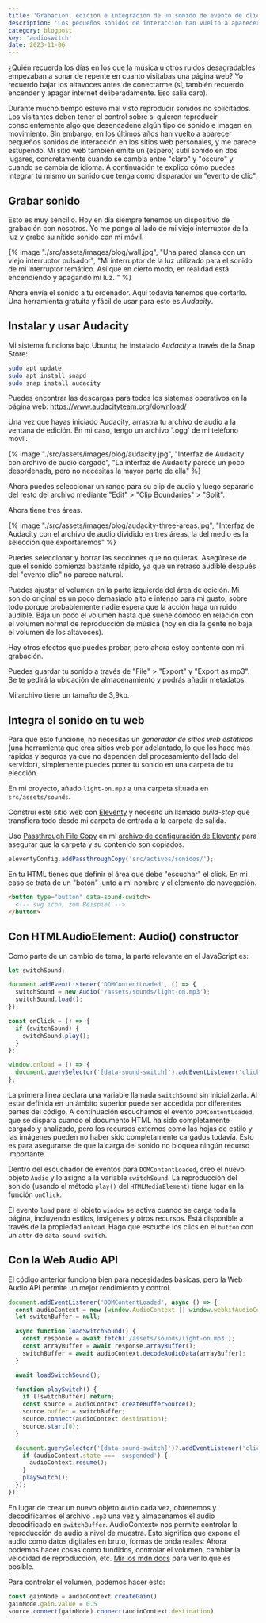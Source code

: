 ```yaml
---
title: 'Grabación, edición e integración de un sonido de evento de clic'
description: 'Los pequeños sonidos de interacción han vuelto a aparecer en los sitios web personales en los últimos años, y creo que eso es maravilloso.'
category: blogpost
key: 'audioswitch'
date: 2023-11-06
---
```


¿Quién recuerda los días en los que la música u otros ruidos desagradables empezaban a sonar de repente en cuanto visitabas una página web? Yo recuerdo bajar los altavoces antes de conectarme (sí, también recuerdo encender y apagar internet deliberadamente. Eso salía caro).

Durante mucho tiempo estuvo mal visto reproducir sonidos no solicitados. Los visitantes deben tener el control sobre si quieren reproducir conscientemente algo que desencadene algún tipo de sonido e imagen en movimiento. Sin embargo, en los últimos años han vuelto a aparecer pequeños sonidos de interacción en los sitios web personales, y me parece estupendo. Mi sitio web también emite un (espero) sutil sonido en dos lugares, concretamente cuando se cambia entre "claro" y "oscuro" y cuando se cambia de idioma. A continuación te explico cómo puedes integrar tú mismo un sonido que tenga como disparador un "evento de clic".

## Grabar sonido

Esto es muy sencillo. Hoy en día siempre tenemos un dispositivo de grabación con nosotros. Yo me pongo al lado de mi viejo interruptor de la luz y grabo su nítido sonido con mi móvil.

{% image "./src/assets/images/blog/wall.jpg", "Una pared blanca con un viejo interruptor pulsador", "Mi interruptor de la luz utilizado para el sonido de mi interruptor temático. Así que en cierto modo, en realidad está encendiendo y apagando mi luz. " %}

Ahora envía el sonido a tu ordenador. Aquí todavía tenemos que cortarlo. Una herramienta gratuita y fácil de usar para esto es _Audacity_.

## Instalar y usar Audacity

Mi sistema funciona bajo Ubuntu, he instalado _Audacity_ a través de la Snap Store:

```bash
sudo apt update
sudo apt install snapd
sudo snap install audacity
```

Puedes encontrar las descargas para todos los sistemas operativos en la página web: https://www.audacityteam.org/download/

Una vez que hayas iniciado Audacity, arrastra tu archivo de audio a la ventana de edición. En mi caso, tengo un archivo `.ogg' de mi teléfono móvil.

{% image "./src/assets/images/blog/audacity.jpg", "Interfaz de Audacity con archivo de audio cargado", "La interfaz de Audacity parece un poco desordenada, pero no necesitas la mayor parte de ella" %}

Ahora puedes seleccionar un rango para su clip de audio y luego separarlo del resto del archivo mediante "Edit" > "Clip Boundaries" > "Split".

Ahora tiene tres áreas.

{% image "./src/assets/images/blog/audacity-three-areas.jpg", "Interfaz de Audacity con el archivo de audio dividido en tres áreas, la del medio es la selección que exportaremos" %}

Puedes seleccionar y borrar las secciones que no quieras. Asegúrese de que el sonido comienza bastante rápido, ya que un retraso audible después del "evento clic" no parece natural.

Puedes ajustar el volumen en la parte izquierda del área de edición. Mi sonido original es un poco demasiado alto e intenso para mi gusto, sobre todo porque probablemente nadie espera que la acción haga un ruido audible. Baja un poco el volumen hasta que suene cómodo en relación con el volumen normal de reproducción de música (hoy en día la gente no baja el volumen de los altavoces).

Hay otros efectos que puedes probar, pero ahora estoy contento con mi grabación.

Puedes guardar tu sonido a través de "File" > "Export" y "Export as mp3". Se te pedirá la ubicación de almacenamiento y podrás añadir metadatos.

Mi archivo tiene un tamaño de 3,9kb.

## Integra el sonido en tu web

Para que esto funcione, no necesitas un _generador de sitios web estáticos_ (una herramienta que crea sitios web por adelantado, lo que los hace más rápidos y seguros ya que no dependen del procesamiento del lado del servidor), simplemente puedes poner tu sonido en una carpeta de tu elección.

En mi proyecto, añado `light-on.mp3` a una carpeta situada en `src/assets/sounds`.

Construí este sitio web con [Eleventy](https://www.11ty.dev/) y necesito un llamado _build-step_ que transfiera todo desde mi carpeta de entrada a la carpeta de salida.

Uso [Passthrough File Copy](https://www.11ty.dev/docs/copy/) en mi [archivo de configuración de Eleventy](/es/blog/estructuracion-del-archivo-de-configuracion-de-eleventy/) para asegurar que la carpeta y su contenido son copiados.

```js
eleventyConfig.addPassthroughCopy('src/activos/sonidos/');
```

En tu HTML tienes que definir el área que debe "escuchar" el click. En mi caso se trata de un "botón" junto a mi nombre y el elemento de navegación.

```html
<button type="button" data-sound-switch>
  <!-- svg icon, zum Beispiel -->
</button>
```

## Con HTMLAudioElement: Audio() constructor

Como parte de un cambio de tema, la parte relevante en el JavaScript es:

```js
let switchSound;

document.addEventListener('DOMContentLoaded', () => {
  switchSound = new Audio('/assets/sounds/light-on.mp3');
  switchSound.load();
});

const onClick = () => {
  if (switchSound) {
    switchSound.play();
  }
};

window.onload = () => {
  document.querySelector('[data-sound-switch]').addEventListener('click', onClick);
};
```

La primera línea declara una variable llamada `switchSound` sin inicializarla. Al estar definida en un ámbito superior puede ser accedida por diferentes partes del código. A continuación escuchamos el evento `DOMContentLoaded`, que se dispara cuando el documento HTML ha sido completamente cargado y analizado, pero los recursos externos como las hojas de estilo y las imágenes pueden no haber sido completamente cargados todavía. Esto es para asegurarse de que la carga del sonido no bloquea ningún recurso importante.

Dentro del escuchador de eventos para `DOMContentLoaded`, creo el nuevo objeto `Audio` y lo asigno a la variable `switchSound`. La reproducción del sonido (usando el método `play()` del `HTMLMediaElement`) tiene lugar en la función `onClick`.

El evento `load` para el objeto `window` se activa cuando se carga toda la página, incluyendo estilos, imágenes y otros recursos. Está disponible a través de la propiedad `onload`.
Hago que escuche los clics en el `button` con un  `attr` de `data-sound-switch`.

## Con la Web Audio API

El código anterior funciona bien para necesidades básicas, pero la Web Audio API permite un mejor rendimiento y control.

```js
document.addEventListener('DOMContentLoaded', async () => {
  const audioContext = new (window.AudioContext || window.webkitAudioContext)();
  let switchBuffer = null;

  async function loadSwitchSound() {
    const response = await fetch('/assets/sounds/light-on.mp3');
    const arrayBuffer = await response.arrayBuffer();
    switchBuffer = await audioContext.decodeAudioData(arrayBuffer);
  }

  await loadSwitchSound();

  function playSwitch() {
    if (!switchBuffer) return;
    const source = audioContext.createBufferSource();
    source.buffer = switchBuffer;
    source.connect(audioContext.destination);
    source.start(0);
  }

  document.querySelector('[data-sound-switch]')?.addEventListener('click', () => {
    if (audioContext.state === 'suspended') {
      audioContext.resume();
    }
    playSwitch();
  });
});
```

En lugar de crear un nuevo objeto `Audio` cada vez, obtenemos y decodificamos el archivo `.mp3` una vez y almacenamos el audio decodificado en `switchBuffer`. AudioContext» nos permite controlar la reproducción de audio a nivel de muestra. Esto significa que expone el audio como datos digitales en bruto, formas de onda reales: Ahora podemos hacer cosas como fundidos, controlar el volumen, cambiar la velocidad de reproducción, etc. [Mir los mdn docs](https://developer.mozilla.org/en-US/docs/Web/API/Web_Audio_API) para ver lo que es posible.

Para controlar el volumen, podemos hacer esto:

```js
const gainNode = audioContext.createGain()
gainNode.gain.value = 0.5
source.connect(gainNode).connect(audioContext.destination)
```

